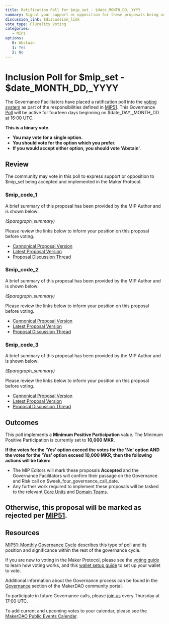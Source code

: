 ```yaml
---
title: Ratification Poll for $mip_set - $date_MONTH_DD,_YYYY
summary: Signal your support or opposition for these proposals being accepted and implemented in the Maker Protocol. 
discussion_link: $discussion_link
vote_type: Plurality Voting
categories:
   - MIPs
options:
   0: Abstain
   1: Yes
   2: No
---
```

# Inclusion Poll for $mip_set - $date_MONTH_DD,_YYYY

The Governance Facilitators have placed a ratification poll into the [voting system](https://vote.makerdao.com/polling) as part of the responsibilities defined in [MIP51](https://mips.makerdao.com/mips/details/MIP51). This Governance [Poll](https://community-development.makerdao.com/en/learn/governance/on-chain-gov) will be active for fourteen days beginning on $date_DAY,_MONTH_DD at 16:00 UTC.

**This is a binary vote.** 
- **You may vote for a single option.** 
- **You should vote for the option which you prefer.**
- **If you would accept either option, you should vote 'Abstain'.**

## Review

The community may vote in this poll to express support or opposition to $mip_set being accepted and implemented in the Maker Protocol.

### $mip_code_1

A brief summary of this proposal has been provided by the MIP Author and is shown below:

*($paragraph_summary)*

Please review the links below to inform your position on this proposal before voting.
* [Cannonical Proposal Version]($link_to_github_commit_version)
* [Latest Proposal Version]($link_to_portal_version)
* [Proposal Discussion Thread]($discussion_link)

### $mip_code_2

A brief summary of this proposal has been provided by the MIP Author and is shown below:

*($paragraph_summary)*

Please review the links below to inform your position on this proposal before voting.
* [Cannonical Proposal Version]($link_to_github_commit_version)
* [Latest Proposal Version]($link_to_portal_version)
* [Proposal Discussion Thread]($discussion_link)

### $mip_code_3

A brief summary of this proposal has been provided by the MIP Author and is shown below:

*($paragraph_summary)*

Please review the links below to inform your position on this proposal before voting.
* [Cannonical Proposal Version]($link_to_github_commit_version)
* [Latest Proposal Version]($link_to_portal_version)
* [Proposal Discussion Thread]($discussion_link)

## Outcomes

This poll implements a **Minimum Positive Participation** value. The Minimum Positive Participation is currently set to **10,000 MKR**.

**If the votes for the 'Yes' option exceed the votes for the 'No' option AND the votes for the 'Yes' option exceed 10,000 MKR, then the following actions will be taken:**
* The MIP Editors will mark these proposals **Accepted** and the Governance Facilitators will confirm their passage on the Governance and Risk call on $week_four_governance_call_date. 
* Any further work required to implement these proposals will be tasked to the relevant [Core Units](https://mips.makerdao.com/mips/details/MIP38#mip38c2-core-unit-state) and [Domain Teams](https://mips.makerdao.com/mips/details/MIP7#mip7c2-the-current-domain-roles-list).

**Otherwise, this proposal will be marked as rejected per [MIP51](https://mips.makerdao.com/mips/details/MIP51#mip51c2-ratification-poll).**
---

## Resources

[MIP51: Monthly Governance Cycle](https://mips.makerdao.com/mips/details/MIP51) describes this type of poll and its position and significance within the rest of the governance cycle.

If you are new to voting in the Maker Protocol, please see the [voting guide](https://community-development.makerdao.com/en/learn/governance/how-voting-works/) to learn how voting works, and this [wallet setup guide](https://community-development.makerdao.com/en/learn/governance/voting-setup/) to set up your wallet to vote.

Additional information about the Governance process can be found in the [Governance](https://community-development.makerdao.com/en/learn/governance) section of the MakerDAO community portal.

To participate in future Governance calls, please [join us](https://github.com/makerdao/community/tree/master/governance/governance-and-risk-meetings) every Thursday at 17:00 UTC.

To add current and upcoming votes to your calendar, please see the [MakerDAO Public Events Calendar](https://calendar.google.com/calendar/embed?src=makerdao.com_3efhm2ghipksegl009ktniomdk%40group.calendar.google.com&ctz=UTC&mode=week&showCalendars=0&showPrint=0).
